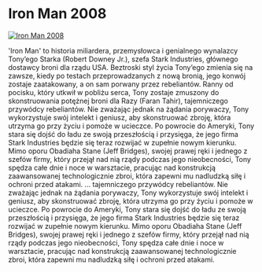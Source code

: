 Iron Man 2008 
=============
[![Iron Man 2008 ](http://vidos.pl/images/player.gif)](http://vidos.pl/iron-man-2008)

 'Iron Man' to historia miliardera, przemysłowca i genialnego wynalazcy Tony’ego Starka (Robert Downey Jr.), szefa Stark Industries, głównego dostawcy broni dla rządu USA. Beztroski styl życia Tony’ego zmienia się na zawsze, kiedy po testach przeprowadzanych z nową bronią, jego konwój zostaje zaatakowany, a on sam porwany przez rebeliantów. Ranny od pocisku, który utkwił w pobliżu serca, Tony zostaje zmuszony do skonstruowania potężnej broni dla Razy (Faran Tahir), tajemniczego przywódcy rebeliantów. Nie zważając jednak na żądania porywaczy, Tony wykorzystuje swój intelekt i geniusz, aby skonstruować zbroję, która utrzyma go przy życiu i pomoże w ucieczce. Po powrocie do Ameryki, Tony stara się dojść do ładu ze swoją przeszłością i przysięga, że jego firma Stark Industries będzie się teraz rozwijać w zupełnie nowym kierunku. Mimo oporu Obadiaha Stane (Jeff Bridges), swojej prawej ręki i jednego z szefów firmy, który przejął nad nią rządy podczas jego nieobecności, Tony spędza całe dnie i noce w warsztacie, pracując nad konstrukcją zaawansowanej technologicznie zbroi, która zapewni mu nadludzką siłę i ochroni przed atakami.  ... tajemniczego przywódcy rebeliantów. Nie zważając jednak na żądania porywaczy, Tony wykorzystuje swój intelekt i geniusz, aby skonstruować zbroję, która utrzyma go przy życiu i pomoże w ucieczce. Po powrocie do Ameryki, Tony stara się dojść do ładu ze swoją przeszłością i przysięga, że jego firma Stark Industries będzie się teraz rozwijać w zupełnie nowym kierunku. Mimo oporu Obadiaha Stane (Jeff Bridges), swojej prawej ręki i jednego z szefów firmy, który przejął nad nią rządy podczas jego nieobecności, Tony spędza całe dnie i noce w warsztacie, pracując nad konstrukcją zaawansowanej technologicznie zbroi, która zapewni mu nadludzką siłę i ochroni przed atakami.
